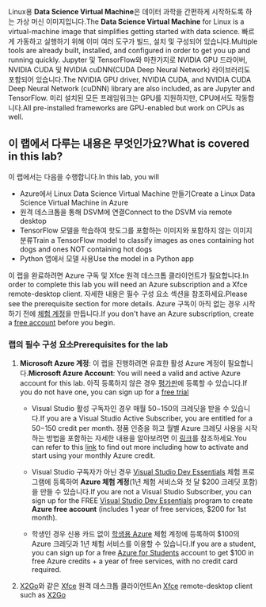 <span data-ttu-id="92eea-101">Linux용 **Data Science Virtual Machine**은 데이터 과학을 간편하게 시작하도록 하는 가상 머신 이미지입니다.</span><span class="sxs-lookup"><span data-stu-id="92eea-101">The **Data Science Virtual Machine** for Linux is a virtual-machine image that simplifies getting started with data science.</span></span> <span data-ttu-id="92eea-102">빠르게 가동하고 실행하기 위해 이미 여러 도구가 빌드, 설치 및 구성되어 있습니다.</span><span class="sxs-lookup"><span data-stu-id="92eea-102">Multiple tools are already built, installed, and configured in order to get you up and running quickly.</span></span> <span data-ttu-id="92eea-103">Jupyter 및 TensorFlow와 마찬가지로 NVIDIA GPU 드라이버, NVIDIA CUDA 및 NVIDIA cuDNN(CUDA Deep Neural Network) 라이브러리도 포함되어 있습니다.</span><span class="sxs-lookup"><span data-stu-id="92eea-103">The NVIDIA GPU driver, NVIDIA CUDA, and NVIDIA CUDA Deep Neural Network (cuDNN) library are also included, as are Jupyter and TensorFlow.</span></span> <span data-ttu-id="92eea-104">미리 설치된 모든 프레임워크는 GPU를 지원하지만, CPU에서도 작동합니다.</span><span class="sxs-lookup"><span data-stu-id="92eea-104">All pre-installed frameworks are GPU-enabled but work on CPUs as well.</span></span>

## <a name="what-is-covered-in-this-lab"></a><span data-ttu-id="92eea-105">이 랩에서 다루는 내용은 무엇인가요?</span><span class="sxs-lookup"><span data-stu-id="92eea-105">What is covered in this lab?</span></span>

 <span data-ttu-id="92eea-106">이 랩에서는 다음을 수행합니다.</span><span class="sxs-lookup"><span data-stu-id="92eea-106">In this lab, you will</span></span>
* <span data-ttu-id="92eea-107">Azure에서 Linux Data Science Virtual Machine 만들기</span><span class="sxs-lookup"><span data-stu-id="92eea-107">Create a Linux Data Science Virtual Machine in Azure</span></span>
* <span data-ttu-id="92eea-108">원격 데스크톱을 통해 DSVM에 연결</span><span class="sxs-lookup"><span data-stu-id="92eea-108">Connect to the DSVM via remote desktop</span></span>
* <span data-ttu-id="92eea-109">TensorFlow 모델을 학습하여 핫도그를 포함하는 이미지와 포함하지 않는 이미지 분류</span><span class="sxs-lookup"><span data-stu-id="92eea-109">Train a TensorFlow model to classify images as ones containing hot dogs and ones NOT containing hot dogs</span></span>
* <span data-ttu-id="92eea-110">Python 앱에서 모델 사용</span><span class="sxs-lookup"><span data-stu-id="92eea-110">Use the model in a Python app</span></span>

<span data-ttu-id="92eea-111">이 랩을 완료하려면 Azure 구독 및 Xfce 원격 데스크톱 클라이언트가 필요합니다.</span><span class="sxs-lookup"><span data-stu-id="92eea-111">In order to complete this lab you will need an Azure subscription and a Xfce remote-desktop client.</span></span> <span data-ttu-id="92eea-112">자세한 내용은 필수 구성 요소 섹션을 참조하세요.</span><span class="sxs-lookup"><span data-stu-id="92eea-112">Please see the prerequisite section for more details.</span></span> <span data-ttu-id="92eea-113">Azure 구독이 아직 없는 경우 시작하기 전에 [체험 계정](https://azure.microsoft.com/en-us/free/?WT.mc_id=A261C142F)을 만듭니다.</span><span class="sxs-lookup"><span data-stu-id="92eea-113">If you don't have an Azure subscription, create a [free account](https://azure.microsoft.com/en-us/free/?WT.mc_id=A261C142F) before you begin.</span></span>

### <a name="prerequisites-for-the-lab"></a><span data-ttu-id="92eea-114">랩의 필수 구성 요소</span><span class="sxs-lookup"><span data-stu-id="92eea-114">Prerequisites for the lab</span></span>

 1. <span data-ttu-id="92eea-115">**Microsoft Azure 계정**: 이 랩을 진행하려면 유효한 활성 Azure 계정이 필요합니다.</span><span class="sxs-lookup"><span data-stu-id="92eea-115">**Microsoft Azure Account**: You will need a valid and active Azure account for this lab.</span></span> <span data-ttu-id="92eea-116">아직 등록하지 않은 경우 [평가판](https://azure.microsoft.com/en-us/free/)에 등록할 수 있습니다.</span><span class="sxs-lookup"><span data-stu-id="92eea-116">If you do not have one, you can sign up for a [free trial](https://azure.microsoft.com/en-us/free/)</span></span>

    * <span data-ttu-id="92eea-117">Visual Studio 활성 구독자인 경우 매월 $50-$150의 크레딧을 받을 수 있습니다.</span><span class="sxs-lookup"><span data-stu-id="92eea-117">If you are a Visual Studio Active Subscriber, you are entitled for a $50-$150 credit per month.</span></span> <span data-ttu-id="92eea-118">정품 인증을 하고 월별 Azure 크레딧 사용을 시작하는 방법을 포함하는 자세한 내용을 알아보려면 이 [링크](https://azure.microsoft.com/en-us/pricing/member-offers/msdn-benefits-details/)를 참조하세요.</span><span class="sxs-lookup"><span data-stu-id="92eea-118">You can refer to this [link](https://azure.microsoft.com/en-us/pricing/member-offers/msdn-benefits-details/) to find out more including how to activate and start using your monthly Azure credit.</span></span>

    * <span data-ttu-id="92eea-119">Visual Studio 구독자가 아닌 경우 [Visual Studio Dev Essentials](https://www.visualstudio.com/dev-essentials/) 체험 프로그램에 등록하여 **Azure 체험 계정**(1년 체험 서비스와 첫 달 $200 크레딧 포함)을 만들 수 있습니다.</span><span class="sxs-lookup"><span data-stu-id="92eea-119">If you are not a Visual Studio Subscriber, you can sign up for the FREE [Visual Studio Dev Essentials](https://www.visualstudio.com/dev-essentials/) program to create **Azure free account** (includes 1 year of free services, $200 for 1st month).</span></span>

    * <span data-ttu-id="92eea-120">학생인 경우 신용 카드 없이 [학생용 Azure](https://aka.ms/azure4students) 체험 계정에 등록하여 $100의 Azure 크레딧과 1년 체험 서비스를 이용할 수 있습니다.</span><span class="sxs-lookup"><span data-stu-id="92eea-120">If you are a student, you can sign up for a free [Azure for Students](https://aka.ms/azure4students) account to get $100 in free Azure credits + a year of free services, with no credit card required.</span></span> 

1. <span data-ttu-id="92eea-121">[X2Go](https://wiki.x2go.org/doku.php/download:start)와 같은 [Xfce](https://xfce.org/) 원격 데스크톱 클라이언트</span><span class="sxs-lookup"><span data-stu-id="92eea-121">An [Xfce](https://xfce.org/) remote-desktop client such as [X2Go](https://wiki.x2go.org/doku.php/download:start)</span></span>